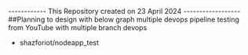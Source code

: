 ------------ This Repository created on 23 April 2024 ------------------
##Planning to design with below graph multiple devops pipeline testing from YouTube with multiple branch 
devops
 - shazforiot/nodeapp_test


